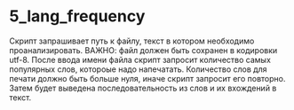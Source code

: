 # 5_lang_frequency
Скрипт запрашивает путь к файлу, текст в котором необходимо
проанализировать. ВАЖНО: файл должен быть сохранен в кодировки utf-8.
После ввода имени файла скрипт запросит количество самых популярных слов,
котороые надо напечатать. Количество слов для печати должно быть 
больше нуля, иначе скрипт запросит его повторно. Затем будет выведена 
последовательность из слов и их вхождений в текст.